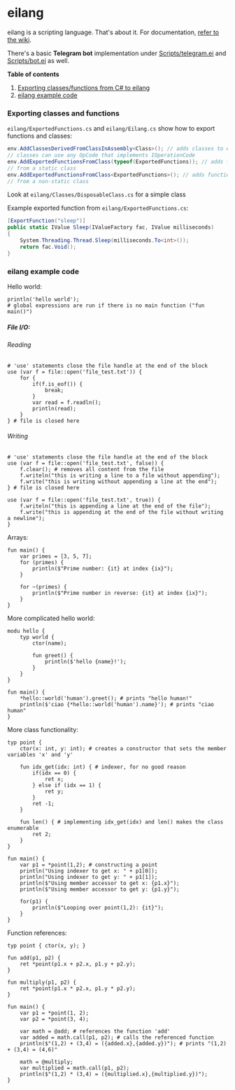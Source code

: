 # eilang
eilang is a scripting language. That's about it. For documentation, [refer to the wiki](../../wiki).

There's a basic **Telegram bot** implementation under [Scripts/telegram.ei](Scripts/telegram.ei) and [Scripts/bot.ei](Scripts/bot.ei) as well.

**Table of contents**
1. [Exporting classes/functions from C# to eilang](#exporting-classes-and-functions)
2. [eilang example code](#eilang-example-code)

### Exporting classes and functions
`eilang/ExportedFunctions.cs` and `eilang/Eilang.cs` show how to export functions and classes:
```csharp
env.AddClassesDerivedFromClassInAssembly<Class>(); // adds classes to eilang,
// classes can use any OpCode that implements IOperationCode
env.AddExportedFunctionsFromClass(typeof(ExportedFunctions)); // adds functions to eilang,
// from a static class
env.AddExportedFunctionsFromClass<ExportedFunctions>(); // adds functions to eilang,
// from a non-static class
```
Look at `eilang/Classes/DisposableClass.cs` for a simple class

Example exported function from `eilang/ExportedFunctions.cs`:
```csharp
[ExportFunction("sleep")]
public static IValue Sleep(IValueFactory fac, IValue milliseconds)
{
    System.Threading.Thread.Sleep(milliseconds.To<int>());
    return fac.Void();
}
```

### eilang example code
Hello world:
```eilang
println('hello world');
# global expressions are run if there is no main function ("fun main()")
```

##### File I/O:
###### Reading
```eilang
# 'use' statements close the file handle at the end of the block
use (var f = file::open('file_test.txt')) {
    for { 
        if(f.is_eof()) {
            break;
        }
        var read = f.readln();
        println(read);
    }
} # file is closed here
```
###### Writing
```eilang
# 'use' statements close the file handle at the end of the block
use (var f = file::open('file_test.txt', false)) {
    f.clear(); # removes all content from the file
    f.writeln("this is writing a line to a file without appending");
    f.write("this is writing without appending a line at the end");
} # file is closed here

use (var f = file::open('file_test.txt', true)) { 
    f.writeln("this is appending a line at the end of the file");
    f.write("this is appending at the end of the file without writing a newline");
}
```

Arrays:
```eilang
fun main() {
    var primes = [3, 5, 7];
    for (primes) {
        println($"Prime number: {it} at index {ix}");
    }
    
    for ~(primes) {
        println($"Prime number in reverse: {it} at index {ix}");
    }
}
```

More complicated hello world:
```eilang
modu hello {
    typ world {
        ctor(name);

        fun greet() {
            println($'hello {name}!');
        }
    }
}

fun main() {
    *hello::world('human').greet(); # prints "hello human!"
    println($'ciao {*hello::world('human').name}'); # prints "ciao human"
}
```

More class functionality:
```eilang
typ point {
    ctor(x: int, y: int); # creates a constructor that sets the member variables 'x' and 'y'

    fun idx_get(idx: int) { # indexer, for no good reason
        if(idx == 0) {
            ret x;
        } else if (idx == 1) {
            ret y;
        }
        ret -1;
    }

    fun len() { # implementing idx_get(idx) and len() makes the class enumerable
        ret 2;
    }
}

fun main() {
    var p1 = *point(1,2); # constructing a point
    println("Using indexer to get x: " + p1[0]);
    println("Using indexer to get y: " + p1[1]);
    println($"Using member accessor to get x: {p1.x}");
    println($"Using member accessor to get y: {p1.y}");

    for(p1) {
        println($"Looping over point(1,2): {it}");
    }
}
```

Function references:
```eilang
typ point { ctor(x, y); }

fun add(p1, p2) {
    ret *point(p1.x + p2.x, p1.y + p2.y);
}

fun multiply(p1, p2) {
    ret *point(p1.x * p2.x, p1.y * p2.y);
}

fun main() {
    var p1 = *point(1, 2);
    var p2 = *point(3, 4);

    var math = @add; # references the function 'add'
    var added = math.call(p1, p2); # calls the referenced function
    println($"(1,2) + (3,4) = ({added.x},{added.y})"); # prints "(1,2) + (3,4) = (4,6)"

    math = @multiply;
    var multiplied = math.call(p1, p2);
    println($"(1,2) * (3,4) = ({multiplied.x},{multiplied.y})");
}
```